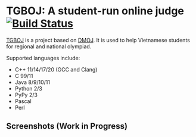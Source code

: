 TGBOJ: A student-run online judge [![Build Status](https://github.com/DMOJ/online-judge/workflows/build/badge.svg)](https://github.com/ziap/tgboj/actions)
=====
[TGBOJ](https://oj.giftedbat.com) is a project based on [DMOJ](https://dmoj.ca/). It is used to help Vietnamese students for regional and national olympiad.

Supported languages include:
* C++ 11/14/17/20 (GCC and Clang)
* C 99/11
* Java 8/9/10/11
* Python 2/3
* PyPy 2/3
* Pascal
* Perl


## Screenshots (Work in Progress)




